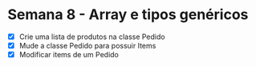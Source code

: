 # Semana 8 - Array e tipos genéricos
- [x] Crie uma lista de produtos na classe Pedido
- [x] Mude a classe Pedido para possuir Items
- [x]  Modificar items de um Pedido
